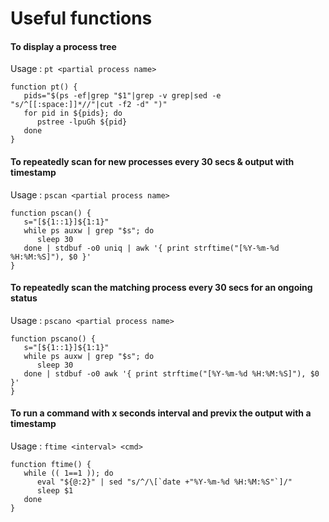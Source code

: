 # Useful functions

#### To display a process tree
Usage : `pt <partial process name>`
```
function pt() {
   pids="$(ps -ef|grep "$1"|grep -v grep|sed -e "s/^[[:space:]]*//"|cut -f2 -d" ")"
   for pid in ${pids}; do
      pstree -lpuGh ${pid}
   done
}
```
#### To repeatedly scan for new processes every 30 secs & output with timestamp
Usage : `pscan <partial process name>`
```
function pscan() {
   s="[${1::1}]${1:1}"
   while ps auxw | grep "$s"; do
      sleep 30
   done | stdbuf -o0 uniq | awk '{ print strftime("[%Y-%m-%d %H:%M:%S]"), $0 }'
}
```
#### To repeatedly scan the matching process every 30 secs for an ongoing status
Usage : `pscano <partial process name>`
```
function pscano() {
   s="[${1::1}]${1:1}"
   while ps auxw | grep "$s"; do
      sleep 30
   done | stdbuf -o0 awk '{ print strftime("[%Y-%m-%d %H:%M:%S]"), $0 }'
}
```
#### To run a command with x seconds interval and previx the output with a timestamp
Usage : `ftime <interval> <cmd>`
```
function ftime() {
   while (( 1==1 )); do
      eval "${@:2}" | sed "s/^/\[`date +"%Y-%m-%d %H:%M:%S"`]/"
      sleep $1
   done
}
```
